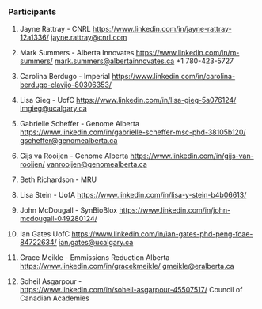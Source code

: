 ### Participants 

1. Jayne Rattray - CNRL 
	https://www.linkedin.com/in/jayne-rattray-12a1336/
	jayne.rattray@cnrl.com

2. Mark Summers - Alberta Innovates
	https://www.linkedin.com/in/m-summers/
	mark.summers@albertainnovates.ca
	+1 780-423-5727

3. Carolina Berdugo - Imperial 
	https://www.linkedin.com/in/carolina-berdugo-clavijo-80306353/
	
4. Lisa Gieg - UofC
	 https://www.linkedin.com/in/lisa-gieg-5a076124/
	 lmgieg@ucalgary.ca

5. Gabrielle Scheffer - Genome Alberta
	https://www.linkedin.com/in/gabrielle-scheffer-msc-phd-38105b120/
	gscheffer@genomealberta.ca

6. Gijs va Rooijen - Genome Alberta
	https://www.linkedin.com/in/gijs-van-rooijen/
	vanrooijen@genomealberta.ca

7. Beth Richardson - MRU



8. Lisa Stein - UofA
	https://www.linkedin.com/in/lisa-y-stein-b4b06613/


9. John McDougall - SynBioBlox
	https://www.linkedin.com/in/john-mcdougall-049280124/


10. Ian Gates UofC
	https://www.linkedin.com/in/ian-gates-phd-peng-fcae-84722634/
	ian.gates@ucalgary.ca


11. Grace Meikle - Emmissions Reduction Alberta
	https://www.linkedin.com/in/gracekmeikle/
	gmeikle@eralberta.ca


12. Soheil Asgarpour -  
	 https://www.linkedin.com/in/soheil-asgarpour-45507517/
	 Council of Canadian Academies